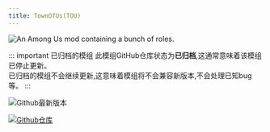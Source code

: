 ```yaml
---
title: TownOfUs(TOU)
---
```

![An Among Us mod containing a bunch of roles.](/Image/TownOfUs.png)

::: important 已归档的模组
此模组GitHub仓库状态为**已归档**,这通常意味着该模组已停止更新。<br>
已归档的模组不会继续更新,这意味着模组将不会兼容新版本,不会处理已知bug等。
:::

<div align="center">
<VPCard
  title="Slushie"
  desc="开发者"
  logo="/Image/Slushie.png"
  link="https://github.com/slushiegoose"
/>
</div>

![Github最新版本](https://badgen.net/github/release/eDonnes124/Town-Of-Us-R?icon=github)

[![Github仓库](https://badgen.net/badge/Github/Repository/github?icon=github)](https://github.com/slushiegoose/Town-Of-Us)